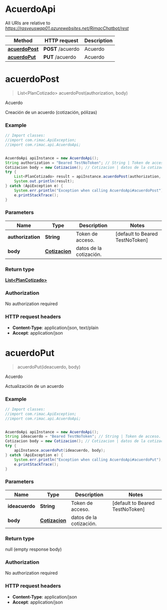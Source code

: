 # AcuerdoApi

All URIs are relative to *https://rasveuswap01.azurewebsites.net/RimacChatbot/rest*

Method | HTTP request | Description
------------- | ------------- | -------------
[**acuerdoPost**](AcuerdoApi.md#acuerdoPost) | **POST** /acuerdo | Acuerdo
[**acuerdoPut**](AcuerdoApi.md#acuerdoPut) | **PUT** /acuerdo | Acuerdo


<a name="acuerdoPost"></a>
# **acuerdoPost**
> List&lt;PlanCotizado&gt; acuerdoPost(authorization, body)

Acuerdo

Creación de un acuerdo (cotización, pólizas) 

### Example
```java
// Import classes:
//import com.rimac.ApiException;
//import com.rimac.api.AcuerdoApi;


AcuerdoApi apiInstance = new AcuerdoApi();
String authorization = "Beared TestNoToken"; // String | Token de acceso.
Cotizacion body = new Cotizacion(); // Cotizacion | datos de la cotización.
try {
    List<PlanCotizado> result = apiInstance.acuerdoPost(authorization, body);
    System.out.println(result);
} catch (ApiException e) {
    System.err.println("Exception when calling AcuerdoApi#acuerdoPost");
    e.printStackTrace();
}
```

### Parameters

Name | Type | Description  | Notes
------------- | ------------- | ------------- | -------------
 **authorization** | **String**| Token de acceso. | [default to Beared TestNoToken]
 **body** | [**Cotizacion**](Cotizacion.md)| datos de la cotización. |

### Return type

[**List&lt;PlanCotizado&gt;**](PlanCotizado.md)

### Authorization

No authorization required

### HTTP request headers

 - **Content-Type**: application/json, text/plain
 - **Accept**: application/json

<a name="acuerdoPut"></a>
# **acuerdoPut**
> acuerdoPut(ideacuerdo, body)

Acuerdo

Actualización de un acuerdo 

### Example
```java
// Import classes:
//import com.rimac.ApiException;
//import com.rimac.api.AcuerdoApi;


AcuerdoApi apiInstance = new AcuerdoApi();
String ideacuerdo = "Beared TestNoToken"; // String | Token de acceso.
Cotizacion body = new Cotizacion(); // Cotizacion | datos de la cotización.
try {
    apiInstance.acuerdoPut(ideacuerdo, body);
} catch (ApiException e) {
    System.err.println("Exception when calling AcuerdoApi#acuerdoPut");
    e.printStackTrace();
}
```

### Parameters

Name | Type | Description  | Notes
------------- | ------------- | ------------- | -------------
 **ideacuerdo** | **String**| Token de acceso. | [default to Beared TestNoToken]
 **body** | [**Cotizacion**](Cotizacion.md)| datos de la cotización. |

### Return type

null (empty response body)

### Authorization

No authorization required

### HTTP request headers

 - **Content-Type**: application/json
 - **Accept**: application/json

